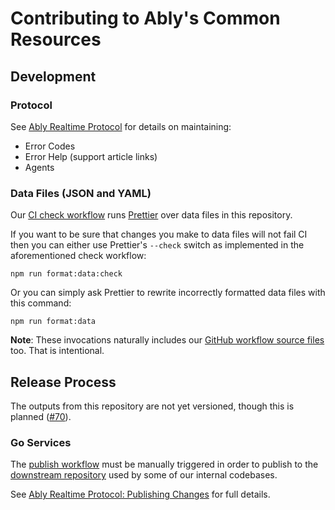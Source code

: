 # Contributing to Ably's Common Resources

## Development

### Protocol

See [Ably Realtime Protocol](protocol) for details on maintaining:

- Error Codes
- Error Help (support article links)
- Agents

### Data Files (JSON and YAML)

Our [CI check workflow](.github/workflows/check.yml) runs [Prettier](https://prettier.io/) over data files in this repository.

If you want to be sure that changes you make to data files will not fail CI then you can either use Prettier's `--check` switch as implemented in the aforementioned check workflow:

    npm run format:data:check

Or you can simply ask Prettier to rewrite incorrectly formatted data files with this command:

    npm run format:data

**Note**:
These invocations naturally includes our [GitHub workflow source files](.github/workflows) too.
That is intentional.

## Release Process

The outputs from this repository are not yet versioned, though this is planned ([#70](https://github.com/ably/ably-common/issues/70)).

### Go Services

The [publish workflow](.github/workflows/publish.yml) must be manually triggered in order to publish to the [downstream repository](https://github.com/ably/ably-common-go) used by some of our internal codebases.

See [Ably Realtime Protocol: Publishing Changes](protocol#publishing-changes) for full details.
